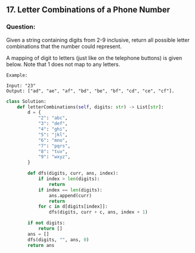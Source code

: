 ## 17. Letter Combinations of a Phone Number

### Question:
Given a string containing digits from 2-9 inclusive, return all possible letter combinations that the number could represent.

A mapping of digit to letters (just like on the telephone buttons) is given below. Note that 1 does not map to any letters.

```
Example:

Input: "23"
Output: ["ad", "ae", "af", "bd", "be", "bf", "cd", "ce", "cf"].
```

```python
class Solution:
    def letterCombinations(self, digits: str) -> List[str]:
        d = {
            "2": "abc",
            "3": "def",
            "4": "ghi",
            "5": "jkl",
            "6": "mno",
            "7": "pqrs",
            "8": "tuv",
            "9": "wxyz",
        }

        def dfs(digits, curr, ans, index):
            if index > len(digits):
                return
            if index == len(digits):
                ans.append(curr)
                return
            for c in d[digits[index]]:
                dfs(digits, curr + c, ans, index + 1)

        if not digits:
            return []
        ans = []
        dfs(digits, "", ans, 0)
        return ans
```
